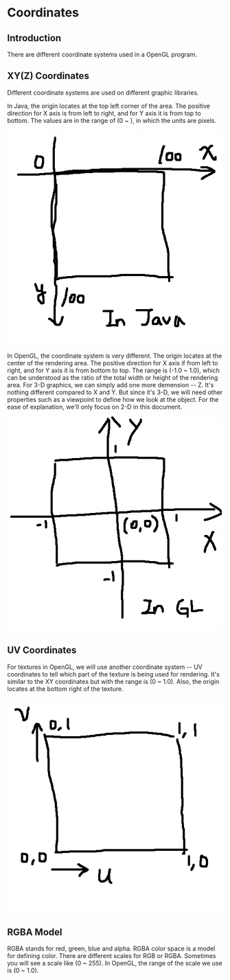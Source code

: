 # Coordinates

## Introduction

There are different coordinate systems used in a OpenGL program. 

## XY(Z) Coordinates

Different coordinate systems are used on different graphic libraries. 

In Java, the origin locates at the top left corner of the area. The positive direction for X axis is from left to right, and for Y axis it is from top to bottom. The values are in the range of (0 ~ ), in which the units are pixels.  

![Coordinates in Java](img/coordinate_1.jpg) 

In OpenGL, the coordinate system is very different. The origin locates at the center of the rendering area. The positive direction for X axis if from left to right, and for Y axis it is from bottom to top. The range is (-1.0 ~ 1.0), which can be understood as the ratio of the total width or height of the rendering area. For 3-D graphics, we can simply add one more demension -- Z. It's nothing different compared to X and Y. But since it's 3-D, we will need other properties such as a viewpoint to define how we look at the object. For the ease of explanation, we'll only focus on 2-D in this document. 

![Coordinates in Java](img/coordinate_2.jpg)

## UV Coordinates

For textures in OpenGL, we will use another coordinate system -- UV coordinates to tell which part of the texture is being used for rendering. It's similar to the XY coordinates but with the range is (0 ~ 1.0). Also, the origin locates at the bottom right of the texture.

![Coordinates in Java](img/coordinate_3.jpg) 

## RGBA Model

RGBA stands for red, green, blue and alpha. RGBA color space is a model for defining color. There are different scales for RGB or RGBA. Sometimes you will see a scale like (0 ~ 255). In OpenGL, the range of the scale we use is (0 ~ 1.0).